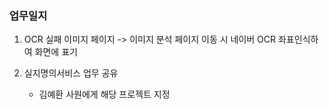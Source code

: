 ### 업무일지

1. OCR 실패 이미지 페이지 -> 이미지 분석 페이지 이동 시 네이버 OCR 좌표인식하여 화면에 표기

2. 실지명의서비스 업무 공유

   - 김예환 사원에게 해당 프로젝트 지정
